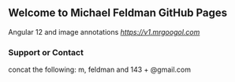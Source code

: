 ## Welcome to Michael Feldman GitHub Pages

Angular 12 and image annotations
<i>https://v1.mrgoogol.com</i>


### Support or Contact

concat the following: m, feldman and 143 + @gmail.com
